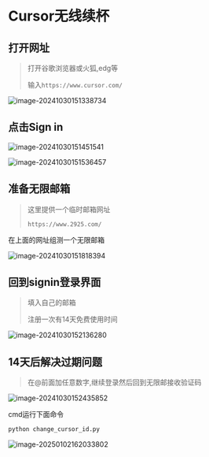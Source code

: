 # Cursor无线续杯

## 打开网址

> 打开谷歌浏览器或火狐,edg等
>
> 输入`https://www.cursor.com/`

![image-20241030151338734](C:/Users/MAH/AppData/Roaming/Typora/typora-user-images/image-20241030151338734.png)

## 点击Sign in

![image-20241030151451541](C:/Users/MAH/AppData/Roaming/Typora/typora-user-images/image-20241030151451541.png)

![image-20241030151536457](C:/Users/MAH/AppData/Roaming/Typora/typora-user-images/image-20241030151536457.png)

## 准备无限邮箱

> 这里提供一个临时邮箱网址
>
> `https://www.2925.com/`

在上面的网址组测一个无限邮箱

![image-20241030151818394](C:/Users/MAH/AppData/Roaming/Typora/typora-user-images/image-20241030151818394.png)

## 回到signin登录界面

> 填入自己的邮箱
>
> 注册一次有14天免费使用时间

![image-20241030152136280](C:/Users/MAH/AppData/Roaming/Typora/typora-user-images/image-20241030152136280.png)

## 14天后解决过期问题

> 在@前面加任意数字,继续登录然后回到无限邮接收验证码

![image-20241030152435852](C:/Users/MAH/AppData/Roaming/Typora/typora-user-images/image-20241030152435852.png)

cmd运行下面命令

```bash
python change_cursor_id.py
```





![image-20250102162033802](https://gitee.com/ActonT/pic-go_img/raw/master/image-20250102162033802.png)

